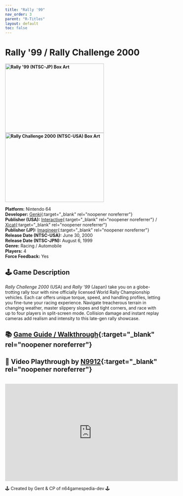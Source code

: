 ```yaml
---
title: "Rally '99"
nav_order: 3
parent: "R-Titles"
layout: default
toc: false
---
```


# Rally '99 / Rally Challenge 2000

<b>
<img src="https://images.launchbox-app.com/d3237324-65b5-4e2f-86aa-13e648fe1741.png" alt="Rally '99 (NTSC-JP) Box Art" width="320" height="224" />
<img src="https://images.launchbox-app.com/d73238af-fb7f-4e1a-b326-ed97735b8ffd.jpg" alt="Rally Challenge 2000 (NTSC-USA) Box Art" width="320" height="224" />
</b>

**Platform:** Nintendo 64  
**Developer:** [Genki](https://en.wikipedia.org/wiki/Genki_(company)){:target="_blank" rel="noopener noreferrer"}  
**Publisher (USA):** [Interactive](https://en.wikipedia.org/wiki/SouthPeak_Games){:target="_blank" rel="noopener noreferrer"} / [Xicat](https://en.wikipedia.org/wiki/Xicat_Interactive){:target="_blank" rel="noopener noreferrer"}  
**Publisher (JP):** [Imagineer](https://en.wikipedia.org/wiki/Imagineer_(Japanese_company)){:target="_blank" rel="noopener noreferrer"}  
**Release Date (NTSC-USA):** June 30, 2000  
**Release Date (NTSC-JPN):** August 6, 1999  
**Genre:** Racing / Automobile  
**Players:** 4  
**Force Feedback:** Yes  

## 🕹️ Game Description
*Rally Challenge 2000* (USA) and *Rally '99* (Japan) take you on a globe-trotting rally tour with nine officially licensed World Rally Championship vehicles. Each car offers unique torque, speed, and handling profiles, letting you fine-tune your racing experience. Navigate treacherous terrain in changing weather, master slippery slopes and tight corners, and race with up to four players in split-screen mode. Collision damage and instant replay cameras add realism and intensity to this late-gen rally showcase.

## 📚 [Game Guide / Walkthrough](https://gamefaqs.gamespot.com/n64/354052-rally-challenge-2000/faqs/55148){:target="_blank" rel="noopener noreferrer"}

## 🎥 Video Playthrough by [N9912](https://www.youtube.com/channel/UCjG7QHXfLd2RyrHqglqslig){:target="_blank" rel="noopener noreferrer"}
<br />  
<iframe width="560" height="315" src="https://www.youtube.com/embed/k40y-JgQKFY" title="Rally Challenge 2000 / Rally '99 Gameplay" frameborder="0" allowfullscreen></iframe>

🕹️ Created by Gent & CP of n64gamespedia-dev 🕹️  
<!-- Vault Format: n64gamespedia-dev -->  
<!-- Protocol Source: _vault-specs/format-protocol.md -->
